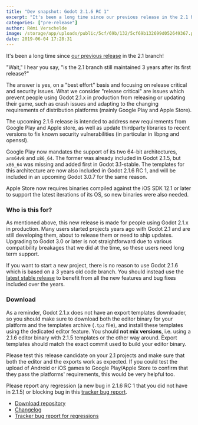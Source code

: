 ```yaml
---
title: "Dev snapshot: Godot 2.1.6 RC 1"
excerpt: "It's been a long time since our previous release in the 2.1 branch! The upcoming 2.1.6 release is intended to address new requirements from Google Play and Apple store, as well as update thirdparty libraries to recent versions to fix known security vulnerabilities (in particular in libpng and openssl)."
categories: ["pre-release"]
author: Rémi Verschelde
image: /storage/app/uploads/public/5cf/69b/132/5cf69b132699d052649367.png
date: 2019-06-04 17:28:31
---
```


It's been a long time since [our previous release](/article/maintenance-release-godot-2-1-5) in the 2.1 branch!

"Wait," I hear you say, "is the 2.1 branch still maintained 3 years after its first release?"

The answer is yes, on a "best effort" basis and focusing on release critical and security issues. What we consider "release critical" are issues which prevent people using Godot 2.1.x in production from releasing or updating their game, such as crash issues and adapting to the changing requirements of distribution platforms (mainly Google Play and Apple Store).

The upcoming 2.1.6 release is intended to address new requirements from Google Play and Apple store, as well as update thirdparty libraries to recent versions to fix known security vulnerabilities (in particular in libpng and openssl).

Google Play now mandates the support of its two 64-bit architectures, `arm64v8` and `x86_64`. The former was already included in Godot 2.1.5, but `x86_64` was missing and added first in Godot 3.1-stable. The templates for this architecture are now also included in Godot 2.1.6 RC 1, and will be included in an upcoming Godot 3.0.7 for the same reason.

Apple Store now requires binaries compiled against the iOS SDK 12.1 or later to support the latest iterations of its OS, so new binaries were also needed.

### Who is this for?

As mentioned above, this new release is made for people using Godot 2.1.x in production. Many users started projects years ago with Godot 2.1 and are still developing them, about to release them or need to ship updates. Upgrading to Godot 3.0 or later is not straightforward due to various compatibility breakages that we did at the time, so these users need long term support.

If you want to start a new project, there is no reason to use Godot 2.1.6 which is based on a 3 years old code branch. You should instead use the [latest stable release](/download) to benefit from all the new features and bug fixes included over the years.

### Download

As a reminder, Godot 2.1.x does not have an export templates downloader, so you should make sure to download both the editor binary for your platform and the templates archive (`.tpz` file), and install these templates using the dedicated editor feature. You should **not mix versions**, i.e. using a 2.1.6 editor binary with 2.1.5 templates or the other way around. Export templates should match the exact commit used to build your editor binary.

Please test this release candidate on your 2.1 projects and make sure that both the editor and the exports work as expected. If you could test the upload of Android or iOS games to Google Play/Apple Store to confirm that they pass the platforms' requirements, this would be very helpful too.

Please report any regression (a new bug in 2.1.6 RC 1 that you did not have in 2.1.5) or blocking bug in this [tracker bug report](https://github.com/godotengine/godot/issues/29484).

- [Download repository](https://download.tuxfamily.org/godotengine/2.1.6/rc1/)
- [Changelog](https://downloads.tuxfamily.org/godotengine/2.1.6/rc1/Godot_v2.1.6-rc1_changelog.txt)
- [Tracker bug report for regressions](https://github.com/godotengine/godot/issues/29484)
